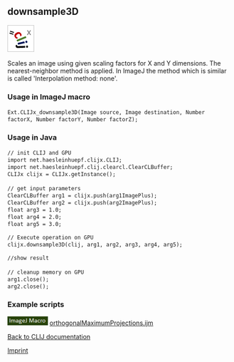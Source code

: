 ## downsample3D
![Image](images/mini_clijx_logo.png)

Scales an image using given scaling factors for X and Y dimensions. The nearest-neighbor method
is applied. In ImageJ the method which is similar is called 'Interpolation method: none'.

### Usage in ImageJ macro
```
Ext.CLIJx_downsample3D(Image source, Image destination, Number factorX, Number factorY, Number factorZ);
```


### Usage in Java
```
// init CLIJ and GPU
import net.haesleinhuepf.clijx.CLIJ;
import net.haesleinhuepf.clij.clearcl.ClearCLBuffer;
CLIJx clijx = CLIJx.getInstance();

// get input parameters
ClearCLBuffer arg1 = clijx.push(arg1ImagePlus);
ClearCLBuffer arg2 = clijx.push(arg2ImagePlus);
float arg3 = 1.0;
float arg4 = 2.0;
float arg5 = 3.0;
```

```
// Execute operation on GPU
clijx.downsample3D(clij, arg1, arg2, arg3, arg4, arg5);
```

```
//show result

// cleanup memory on GPU
arg1.close();
arg2.close();
```




### Example scripts
<a href="https://github.com/clij/clij-advanced-filters/blob/master/src/main/macro/"><img src="images/language_macro.png" height="20"/></a> [orthogonalMaximumProjections.ijm](https://github.com/clij/clij-advanced-filters/blob/master/src/main/macro/orthogonalMaximumProjections.ijm)  


[Back to CLIJ documentation](https://clij.github.io/)

[Imprint](https://clij.github.io/imprint)
